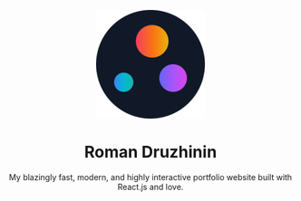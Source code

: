 <p align="center">
    <img src="./public/android-chrome-192x192.png" alt="Logo of Roman Druzhinin's website" width="192" />
</p>

<h1 align="center">
Roman Druzhinin
</h1>

<p align="center">
My blazingly fast, modern, and highly interactive portfolio website built with React.js and love.
</p>
